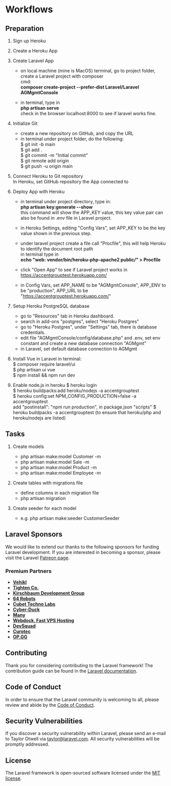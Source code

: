 # Workflows
## Preparation

1. Sign up Heroku

2. Create a Heroku App

3. Create Laravel App
   - on local machine (mine is MacOS) terminal, go to project folder, create a Laravel project with composer <br>
   cmd: <br>
   <b>composer create-project --prefer-dist Laravel/Laravel AGMgmtConsole</b>
  
   - in terminal, type in <br>
     <b>php artisan serve</b> <br>
     check in the browser localhost:8000 to see if laravel works fine.
 
4. Initialize Git <br>
   - create a new repository on GitHub, and copy the URL
   - in terminal under project folder, do the following: <br>
     $ git init -b main <br>
     $ git add . <br>
     $ git commit -m "Initial commit" <br>
     $ git remote add origin <URL> <br>
     $ git push -u origin main <br>

5. Connect Heroku to Git repository <br>
   In Heroku, set GitHub repository the App connected to

6. Deploy App with Heroku
   - in terminal under project directory, type in: <br>
   <b>php artisan key:generate --show</b> <br>
   this command will show the APP_KEY value, this key value pair can also be found in .env file in Laravel project. <br>
   
   - in Heroku Settings, editing "Config Vars", set APP_KEY to be the key value shown in the previous step. <br>
   - under laravel project create a file call "Procfile", this will help Heroku to identify the document root path <br>
     in terminal type in <br>
     <b>echo "web: vendor/bin/heroku-php-apache2 public/" > Procfile</b> <br>
   - click "Open App" to see if Laravel project works in https://accentgrouptest.herokuapp.com/ <br>
   - in Config Vars, set APP_NAME to be "AGMgmtConsole", APP_ENV to be "production", APP_URL to be "https://accentgrouptest.herokuapp.com/" <br>

7. Setup Heroku PostgreSQL database
   - go to "Resources" tab in Heroku dashboard. 
   - search in add-ons "postgres", select "Heroku Postgres"
   - go to "Heroku Postgres", under "Settings" tab, there is database credentials.
   - edit file "AGMgmtConsole/config/database.php" and .env, set env constant and create a new database connection "AGMgmt"
   - in Laravel, set default database connection to AGMgmt
  
7. Install Vue in Laravel
   in terminal: <br>
   $ composer require laravel/ui <br>
   $ php artisan ui vue <br>
   $ npm install && npm run dev <br>

8. Enable node.js in heroku
   $ heroku login <br>
   $ heroku buildpacks:add heroku/nodejs -a accentgrouptest <br>
   $ heroku config:set NPM_CONFIG_PRODUCTION=false -a accentgrouptest <br>
   add "postinstall": "npm run production", in package.json "scripts"
   $ heroku buildpacks -a accentgrouptest (to ensure that heroku/php and heroku/nodejs are listed)
   
## Tasks

1. Create models
   - php artisan make:model Customer -m
   - php artisan make:model Sale -m
   - php artisan make:model Product -m
   - php artisan make:model Employee -m

2. Create tables with migrations file
   - define columns in each migration file
   - php artisan migration

3. Create seeder for each model
   - e.g. php artisan make:seeder CustomerSeeder
   
## Laravel Sponsors

We would like to extend our thanks to the following sponsors for funding Laravel development. If you are interested in becoming a sponsor, please visit the Laravel [Patreon page](https://patreon.com/taylorotwell).

### Premium Partners

- **[Vehikl](https://vehikl.com/)**
- **[Tighten Co.](https://tighten.co)**
- **[Kirschbaum Development Group](https://kirschbaumdevelopment.com)**
- **[64 Robots](https://64robots.com)**
- **[Cubet Techno Labs](https://cubettech.com)**
- **[Cyber-Duck](https://cyber-duck.co.uk)**
- **[Many](https://www.many.co.uk)**
- **[Webdock, Fast VPS Hosting](https://www.webdock.io/en)**
- **[DevSquad](https://devsquad.com)**
- **[Curotec](https://www.curotec.com/services/technologies/laravel/)**
- **[OP.GG](https://op.gg)**

## Contributing

Thank you for considering contributing to the Laravel framework! The contribution guide can be found in the [Laravel documentation](https://laravel.com/docs/contributions).

## Code of Conduct

In order to ensure that the Laravel community is welcoming to all, please review and abide by the [Code of Conduct](https://laravel.com/docs/contributions#code-of-conduct).

## Security Vulnerabilities

If you discover a security vulnerability within Laravel, please send an e-mail to Taylor Otwell via [taylor@laravel.com](mailto:taylor@laravel.com). All security vulnerabilities will be promptly addressed.

## License

The Laravel framework is open-sourced software licensed under the [MIT license](https://opensource.org/licenses/MIT).

